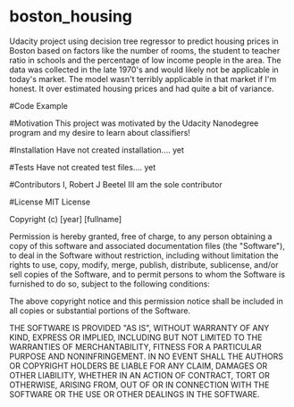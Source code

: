 # boston_housing
Udacity project using decision tree regressor to predict housing prices in Boston based on factors like the number of rooms, the student to teacher ratio in schools and the percentage of low income people in the area. The data was collected in the late 1970's and would likely not be applicable in today's market. The model wasn't terribly applicable in that market if I'm honest. It over estimated housing prices and had quite a bit of variance. 

#Code Example


#Motivation
This project was motivated by the Udacity Nanodegree program and my desire to learn about classifiers!

#Installation
Have not created installation.... yet

#Tests
Have not created test files.... yet

#Contributors
I, Robert J Beetel III am the sole contributor

#License
MIT License

Copyright (c) [year] [fullname]

Permission is hereby granted, free of charge, to any person obtaining a copy
of this software and associated documentation files (the "Software"), to deal
in the Software without restriction, including without limitation the rights
to use, copy, modify, merge, publish, distribute, sublicense, and/or sell
copies of the Software, and to permit persons to whom the Software is
furnished to do so, subject to the following conditions:

The above copyright notice and this permission notice shall be included in all
copies or substantial portions of the Software.

THE SOFTWARE IS PROVIDED "AS IS", WITHOUT WARRANTY OF ANY KIND, EXPRESS OR
IMPLIED, INCLUDING BUT NOT LIMITED TO THE WARRANTIES OF MERCHANTABILITY,
FITNESS FOR A PARTICULAR PURPOSE AND NONINFRINGEMENT. IN NO EVENT SHALL THE
AUTHORS OR COPYRIGHT HOLDERS BE LIABLE FOR ANY CLAIM, DAMAGES OR OTHER
LIABILITY, WHETHER IN AN ACTION OF CONTRACT, TORT OR OTHERWISE, ARISING FROM,
OUT OF OR IN CONNECTION WITH THE SOFTWARE OR THE USE OR OTHER DEALINGS IN THE
SOFTWARE.
